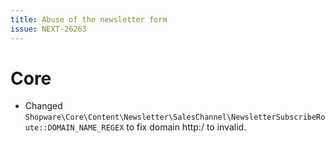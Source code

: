 ```yaml
---
title: Abuse of the newsletter form
issue: NEXT-26263
---
```

# Core
* Changed `Shopware\Core\Content\Newsletter\SalesChannel\NewsletterSubscribeRoute::DOMAIN_NAME_REGEX` to fix domain http:/ to invalid.
